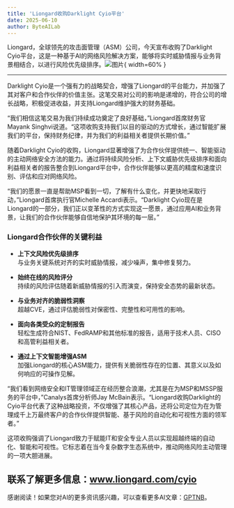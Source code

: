 ```yaml
---
title: 'Liongard收购Darklight Cyio平台'
date: 2025-06-10
author: ByteAILab
---
```


Liongard，全球领先的攻击面管理（ASM）公司，今天宣布收购了Darklight Cyio平台，这是一种基于AI的网络风险解决方案，能够将实时威胁情报与业务背景相结合，以进行风险优先级排序。![图片](https://ai-techpark.com/wp-content/uploads/Liongard.jpg){ width=60% }

---
  
   
Darklight Cyio是一个强有力的战略契合，增强了Liongard的平台能力，并加强了其对客户和合作伙伴的价值主张。这笔交易对公司的影响是递增的，符合公司的增长战略，积极促进收益，并支持Liongard维护强大的财务基础。  
   
“我们相信这笔交易为我们持续成功奠定了良好基础，”Liongard首席财务官Mayank Singhvi说道。“这项收购支持我们以目的驱动的方式增长，通过智能扩展我们的平台，保持财务纪律，并为我们的利益相关者提供长期价值。”  
   
随着Darklight Cyio的收购，Liongard显著增强了为合作伙伴提供统一、智能驱动的主动网络安全方法的能力。通过将持续风险分析、上下文威胁优先级排序和面向利益相关者的报告整合到Liongard平台中，合作伙伴能够以更高的精度和速度识别、评估和应对网络风险。  
   
“我们的愿景一直是帮助MSP看到一切，了解有什么变化，并更快地采取行动，”Liongard首席执行官Michelle Accardi表示。“Darklight Cyio现在是Liongard的一部分，我们正以变革性的方式实现这一愿景，通过应用AI和业务背景，让我们的合作伙伴能够自信地保护其环境的每一层。”  
   
### Liongard合作伙伴的关键利益
- **上下文风险优先级排序**  
  与业务关键系统对齐的实时威胁情报，减少噪声，集中修复努力。

- **始终在线的风险评分**  
  持续的风险评估随着新威胁情报的引入而演变，保持安全态势的最新状态。

- **与业务对齐的脆弱性洞察**  
  超越CVE，通过评估脆弱性对保密性、完整性和可用性的影响。

- **面向各类受众的定制报告**  
  轻松生成符合NIST、FedRAMP和其他标准的报告，适用于技术人员、CISO和高管利益相关者。

- **通过上下文智能增强ASM**  
  加强Liongard的核心ASM能力，提供有关脆弱性存在的位置、其意义以及如何响应的可操作见解。  
   
“我们看到网络安全和IT管理领域正在经历整合浪潮，尤其是在为MSP和MSSP服务的平台中，”Canalys首席分析师Jay McBain表示。“Liongard收购Darklight的Cyio平台代表了这种战略投资，不仅增强了其核心产品，还将公司定位为在为管理成千上万最终客户的合作伙伴提供智能、基于风险的自动化和可视性方面的领军者。”  
   
这项收购强调了Liongard致力于赋能IT和安全专业人员以实现超越终端的自动化、智能和可视性。它标志着在当今复杂数字生态系统中，推动网络风险主动管理的一项大胆进展。  
   
联系了解更多信息：www.liongard.com/cyio  
---
感谢阅读！如果您对AI的更多资讯感兴趣，可以查看更多AI文章：[GPTNB](https://gptnb.com)。